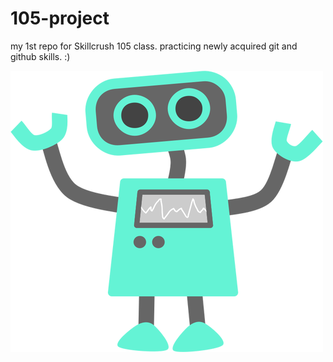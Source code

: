 # 105-project
my 1st repo for Skillcrush 105 class.  practicing newly acquired git and github skills.  :)


![alt tag](https://github.com/mashablair/105-project/blob/master/img/happy-blue-robot.png)

